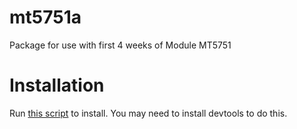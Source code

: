 # mt5751a
Package for use with first 4 weeks of Module MT5751

# Installation
Run <a href="https://github.com/david-borchers/mt5751a/blob/master/inst/installscript.R" rel="nofollow">this script</a> to install.
You may need to install devtools to do this.
